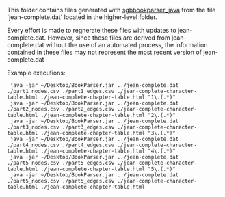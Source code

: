 This folder contains files generated with [sgbbookparser_java](https://github.com/mmlc/sgbbookparser_java) from the file 'jean-complete.dat' located in the higher-level folder.

Every effort is made to regnerate these files with updates to jean-complete.dat.
However, since these files are derived from jean-complete.dat without the use of an 
automated process, the information contained in these files may not represent the
most recent version of jean-complete.dat

Example executions:

     java -jar ~/Desktop/BookParser.jar ../jean-complete.dat ./part1_nodes.csv ./part1_edges.csv ./jean-complete-character-table.html ./jean-complete-chapter-table.html "1\.(.*)"
     java -jar ~/Desktop/BookParser.jar ../jean-complete.dat ./part2_nodes.csv ./part2_edges.csv ./jean-complete-character-table.html ./jean-complete-chapter-table.html "2\.(.*)"
     java -jar ~/Desktop/BookParser.jar ../jean-complete.dat ./part3_nodes.csv ./part3_edges.csv ./jean-complete-character-table.html ./jean-complete-chapter-table.html "3\.(.*)"
     java -jar ~/Desktop/BookParser.jar ../jean-complete.dat ./part4_nodes.csv ./part4_edges.csv ./jean-complete-character-table.html ./jean-complete-chapter-table.html "4\.(.*)"
     java -jar ~/Desktop/BookParser.jar ../jean-complete.dat ./part5_nodes.csv ./part5_edges.csv ./jean-complete-character-table.html ./jean-complete-chapter-table.html "5\.(.*)"
     java -jar ~/Desktop/BookParser.jar ../jean-complete.dat ./part5_nodes.csv ./part5_edges.csv ./jean-complete-character-table.html ./jean-complete-chapter-table.html
